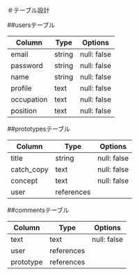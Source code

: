 ＃テーブル設計

##usersテーブル

| Column             | Type   | Options     |
| ------------------ | ------ | ----------- |
| email              | string | null: false |
| password           | string | null: false |
| name               | string | null: false |
| profile            | text   | null: false |
| occupation         | text   | null: false |
| position           | text   | null: false |

##prototypesテーブル

| Column             | Type   | Options     |
| ------------------ | ------ | ----------- |
| title              | string | null: false |
| catch_copy         | text   | null: false |
| concept            | text   | null: false |
| user               | references |

##commentsテーブル

| Column             | Type   | Options     |
| ------------------ | ------ | ----------- |
| text               | text   | null: false |
| user               | references |
| prototype          | references |